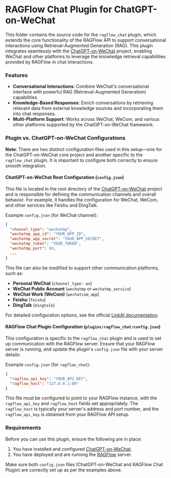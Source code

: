 RAGFlow Chat Plugin for ChatGPT-on-WeChat
=========================================

This folder contains the source code for the `ragflow_chat` plugin, which extends the core functionality of the RAGFlow API to support conversational interactions using Retrieval-Augmented Generation (RAG). This plugin integrates seamlessly with the [ChatGPT-on-WeChat](https://github.com/zhayujie/chatgpt-on-wechat) project, enabling WeChat and other platforms to leverage the knowledge retrieval capabilities provided by RAGFlow in chat interactions.

### Features
* **Conversational Interactions**: Combine WeChat's conversational interface with powerful RAG (Retrieval-Augmented Generation) capabilities.
* **Knowledge-Based Responses**: Enrich conversations by retrieving relevant data from external knowledge sources and incorporating them into chat responses.
* **Multi-Platform Support**: Works across WeChat, WeCom, and various other platforms supported by the ChatGPT-on-WeChat framework.

### Plugin vs. ChatGPT-on-WeChat Configurations
**Note**: There are two distinct configuration files used in this setup—one for the ChatGPT-on-WeChat core project and another specific to the `ragflow_chat` plugin. It is important to configure both correctly to ensure smooth integration.

#### ChatGPT-on-WeChat Root Configuration (`config.json`)
This file is located in the root directory of the [ChatGPT-on-WeChat](https://github.com/zhayujie/chatgpt-on-wechat) project and is responsible for defining the communication channels and overall behavior. For example, it handles the configuration for WeChat, WeCom, and other services like Feishu and DingTalk.

Example `config.json` (for WeChat channel):
```json
{
  "channel_type": "wechatmp",
  "wechatmp_app_id": "YOUR_APP_ID",
  "wechatmp_app_secret": "YOUR_APP_SECRET",
  "wechatmp_token": "YOUR_TOKEN",
  "wechatmp_port": 80,
  ...
}
```

This file can also be modified to support other communication platforms, such as:
- **Personal WeChat** (`channel_type: wx`)
- **WeChat Public Account** (`wechatmp` or `wechatmp_service`)
- **WeChat Work (WeCom)** (`wechatcom_app`)
- **Feishu** (`feishu`)
- **DingTalk** (`dingtalk`)

For detailed configuration options, see the official [LinkAI documentation](https://docs.link-ai.tech/cow/multi-platform/wechat-mp).

#### RAGFlow Chat Plugin Configuration (`plugins/ragflow_chat/config.json`)
This configuration is specific to the `ragflow_chat` plugin and is used to set up communication with the RAGFlow server. Ensure that your RAGFlow server is running, and update the plugin's `config.json` file with your server details:

Example `config.json` (for `ragflow_chat`):
```json
{
  "ragflow_api_key": "YOUR_API_KEY",
  "ragflow_host": "127.0.0.1:80"
}
```

This file must be configured to point to your RAGFlow instance, with the `ragflow_api_key` and `ragflow_host` fields set appropriately. The `ragflow_host` is typically your server's address and port number, and the `ragflow_api_key` is obtained from your RAGFlow API setup.

### Requirements
Before you can use this plugin, ensure the following are in place:

1. You have installed and configured [ChatGPT-on-WeChat](https://github.com/zhayujie/chatgpt-on-wechat).
2. You have deployed and are running the [RAGFlow](https://github.com/jina-ai/ragflow) server.
   
Make sure both `config.json` files (ChatGPT-on-WeChat and RAGFlow Chat Plugin) are correctly set up as per the examples above.
